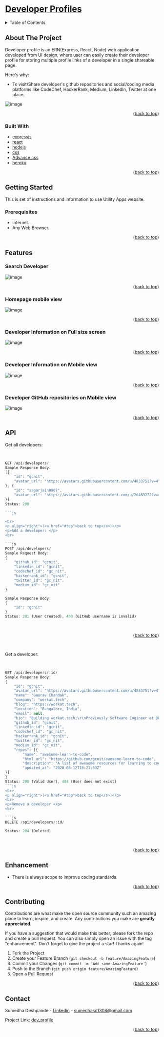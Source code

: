 <div id="top"></div>

# [Developer Profiles](http://developer-profiles-app.herokuapp.com/)<br>
<!-- TABLE OF CONTENTS -->
<details>
  <summary>Table of Contents</summary>
  <ol>
    <li>
      <a href="#about-the-project">About The Project</a>
      <ul>
        <li><a href="#built-with">Built With</a></li>
      </ul>
    </li>
    <li>
      <a href="#getting-started">Getting Started</a>
      <ul>
        <li><a href="#prerequisites">Prerequisites</a></li>
        <li>
            <details>
               <summary><a href="#features">Features</a></summary>
                  <ul>
                     <li><a href="#search-developer">Search Developer</a></li>
                     <li><a href="#Homepage mobile view">Homepage mobile view</a></li>
                     <li><a href="#Developer Information on Full size screen">Developer Information on Full size screen</a></li>
		     <li><a href="#Developer Information on Mobile view">Developer Information on Mobile view</a></li>
		     <li><a href="#Developer GitHub repositories on Mobile view">Developer GitHub repositories on Mobile view</a></li>
                  </ul>
            </details>
	</li>		
        <li><a href="#api">API</a></li>
      </ul>
    </li>
    <li><a href="#Enhancement">Enhancement</a></li>
    <li><a href="#contributing">Contributing</a></li>
    <li><a href="#contact">Contact</a></li>
  </ol>
</details>


<!-- ABOUT THE PROJECT -->
## About The Project

Developer profile is an ERN(Express, React, Node) web application developed from UI design, where user can easily create their developer profile for storing multiple profile links of a developer in a single shareable page.

Here's why:
* To visit/Share developer's github repositories and social/coding media platforms like CodeChef, HackerRank, Medium, LinkedIn, Twitter at one place.

![image](https://github.com/sumedha1308/dev-profile/blob/master/src/resources/full-screen-homepage.png)

<p align="right">(<a href="#top">back to top</a>)</p>


### Built With

* [expressjs](http://expressjs.com/)
* [react](https://reactjs.org/)
* [nodejs](https://nodejs.org/en/docs/)
* [css](https://devdocs.io/css/)
* [Advance css](https://css-tricks.com/snippets/css/)
* [heroku](https://dashboard.heroku.com/login)

<p align="right">(<a href="#top">back to top</a>)</p>

<!-- GETTING STARTED -->
## Getting Started

This is set of instructions and information to use Utility Apps website.

### Prerequisites

* Internet.
* Any Web Browser.

<p align="right">(<a href="#top">back to top</a>)</p>

## Features

### Search Developer

![image](https://github.com/sumedha1308/dev-profile/blob/master/src/resources/full-screen-searchbar.png)

<p align="right">(<a href="#top">back to top</a>)</p>



### Homepage mobile view

![image](https://github.com/sumedha1308/dev-profile/blob/master/src/resources/mobile-view-homepage.png)

<p align="right">(<a href="#top">back to top</a>)</p>



### Developer Information on Full size screen

![image](https://github.com/sumedha1308/dev-profile/blob/master/src/resources/full-screen-individual-dev.png)

<p align="right">(<a href="#top">back to top</a>)</p>



### Developer Information on Mobile view

![image](https://github.com/sumedha1308/dev-profile/blob/master/src/resources/mobile-view-individual-dev.png)

<p align="right">(<a href="#top">back to top</a>)</p>



### Developer GitHub repositories on Mobile view

![image](https://github.com/sumedha1308/dev-profile/blob/master/src/resources/mobile-view-repo.png)

<p align="right">(<a href="#top">back to top</a>)</p>



## API 

<p> Get all developers: </p>

<br>

```js
GET /api/developers/
Sample Response Body:
[{
	"id": "gcnit",
	"avatar_url": "https://avatars.githubusercontent.com/u/4833751?v=4"
}, {
	"id": "sagarjain0907",
	"avatar_url": "https://avatars.githubusercontent.com/u/20463272?v=4"
}]
Status: 200

```js

<br>
<p align="right">(<a href="#top">back to top</a>)</p>
<p>Add a developer: </p>
<br>

```js
POST /api/developers/
Sample Request Body:
{
	"github_id": "gcnit",
	"linkedin_id": "gcnit",
	"codechef_id": "gc_nit",
	"hackerrank_id": "gcnit",
	"twitter_id": "gc_nit",
	"medium_id": "gc_nit"
}

Sample Response Body:
{
	"id": "gcnit"
}
Status: 201 (User Created), 400 (GitHub username is invalid)
```

<br>
<p align="right">(<a href="#top">back to top</a>)</p>
<br>
<p>Get a developer: </p>
<br>

```js
GET /api/developers/:id/
Sample Response Body:
{
	"id": "gcnit",
	"avatar_url": "https://avatars.githubusercontent.com/u/4833751?v=4",
	"name": "Gaurav Chandak",
	"company": "workat.tech",
	"blog": "https://workat.tech",
	"location": "Bangalore, India",
	"email": null,
	"bio": "Building workat.tech;\r\nPreviously Software Engineer at @Flipkart, @microsoft and @tracxn",
	"github_id": "gcnit",
	"linkedin_id": "gcnit",
	"codechef_id": "gc_nit",
	"hackerrank_id": "gcnit",
	"twitter_id": "gc_nit",
	"medium_id": "gc_nit",
	"repos": [{
		"name": "awesome-learn-to-code",
		"html_url": "https://github.com/gcnit/awesome-learn-to-code",
		"description": "A list of awesome resources for learning to code",
		"updated_at": "2020-08-12T18:21:53Z"
}]
}
Status: 200 (Valid User), 404 (User does not exist)
```js
<br>
<p align="right">(<a href="#top">back to top</a>)</p>
<br>
<p>Remove a developer </p>
<br>

```js
DELETE /api/developers/:id/

Status: 204 (Deleted)
```
<br>
<p align="right">(<a href="#top">back to top</a>)</p>


<!-- Enhancement -->
## Enhancement

* There is always scope to improve coding standards.


<p align="right">(<a href="#top">back to top</a>)</p>

<!-- CONTRIBUTING -->
## Contributing

Contributions are what make the open source community such an amazing place to learn, inspire, and create. Any contributions you make are **greatly appreciated**.

If you have a suggestion that would make this better, please fork the repo and create a pull request. You can also simply open an issue with the tag "enhancement".
Don't forget to give the project a star! Thanks again!

1. Fork the Project
2. Create your Feature Branch (`git checkout -b feature/AmazingFeature`)
3. Commit your Changes (`git commit -m 'Add some AmazingFeature'`)
4. Push to the Branch (`git push origin feature/AmazingFeature`)
5. Open a Pull Request

<p align="right">(<a href="#top">back to top</a>)</p>


<!-- CONTACT -->
## Contact

Sumedha Deshpande - [Linkedin](https://www.linkedin.com/in/sumedha1308/) - sumedhasd1308@gmail.com

Project Link: [dev_profile](https://github.com/sumedha1308/dev-profile)

<p align="right">(<a href="#top">back to top</a>)</p>
